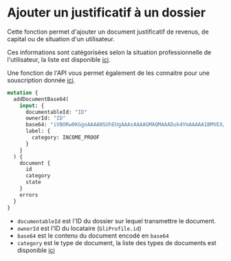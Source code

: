 # Ajouter un justificatif à un dossier

Cette fonction permet d'ajouter un document justificatif de revenus, de capital ou de situation d'un utilisateur.

Ces informations sont catégorisées selon la situation professionnelle de l'utilisateur, la liste est disponible [ici](https://cautioneo.github.io/cautioneo-design/csp.html).

Une fonction de l'API vous permet également de les connaitre pour une souscription donnée [ici](liste-de-documents.md).

```graphql
mutation {
  addDocumentBase64(
    input: {
      documentableId: "ID"
      ownerId: "ID"
      base64: "iVBORw0KGgoAAAANSUhEUgAAAsAAAAGMAQMAAADuk4YmAAAAA1BMVEX///+nxBvIAAAAAXRSTlMAQObYZgAAADlJREFUeF7twDEBAAAAwiD7p7bGDlgYAAAAAAAAAAAAAAAAAAAAAAAAAAAAAAAAAAAAAAAAAAAAwAGJrAABgPqdWQAAAABJRU5ErkJggg=="
      label: {
        category: INCOME_PROOF
      }
    }
  ) {
    document {
      id
      category
      state
    }
    errors
  }
}
```

* `documentableId` est l'ID du dossier sur lequel transmettre le document.
* `ownerId` est l'ID du locataire (`GliProfile.id`)
* `base64` est le contenu du document encodé en `base64`
* `category` est le type de document, la liste des types de documents est disponible [ici](https://studio.apollographql.com/public/Cautioneo-API/variant/staging/schema/reference/enums/DocumentCategory)
